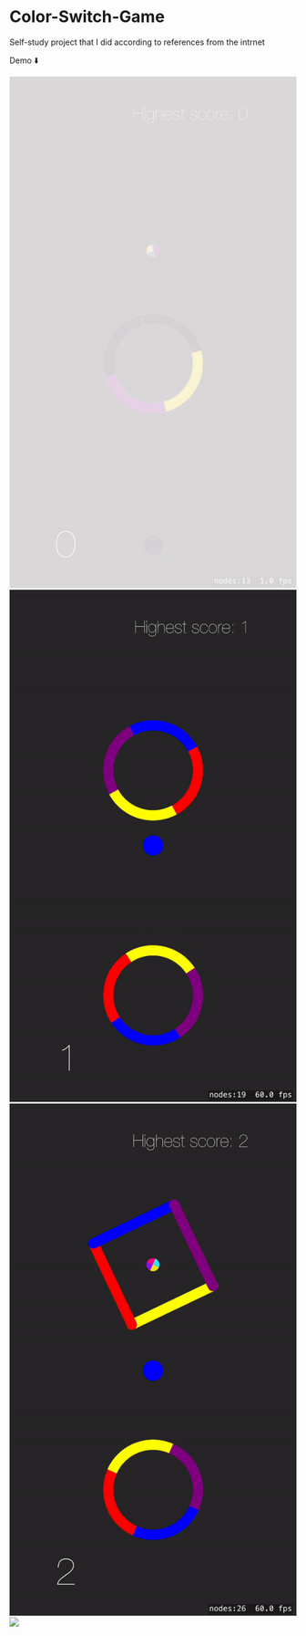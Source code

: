 # Color-Switch-Game
Self-study project that I did according to references from the intrnet

Demo ⬇️


<img src="https://github.com/Nephilim433/Color-Switch-Game/blob/master/demo/1.gif"/>


<img src="https://github.com/Nephilim433/Color-Switch-Game/blob/master/demo/2.gif"/>


<img src="https://github.com/Nephilim433/Color-Switch-Game/blob/master/demo/3.gif"/>


<img src="https://github.com/Nephilim433/Color-Switch-Game/blob/master/demo/4.gif"/>



